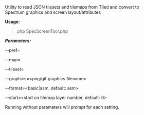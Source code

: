 Utility to read JSON tilesets and tilemaps from Tiled and convert to Spectrum graphics and screen layout/attributes

**Usage:**

> php SpecScreenTool.php

***Parameters:***

--pref=<prefix for naming variables>

--map=<tilemap filename>

--tileset=<tileset filename>

--graphics=<png/gif graphics filename>

--format=<basic|asm, default: asm>

--start=<start on tilemap layer number, default: 0>

Running without parameters will prompt for each setting.
